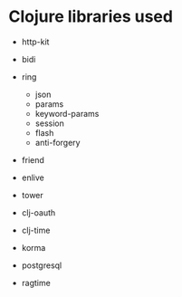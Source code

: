 # Clojure libraries used

- http-kit

- bidi

- ring
    - json
    - params
    - keyword-params
    - session
    - flash
    - anti-forgery
- friend

- enlive

- tower

- clj-oauth

- clj-time

- korma

- postgresql

- ragtime
